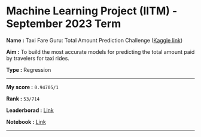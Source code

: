 # Machine Learning Project (IITM) - September 2023 Term
**Name :** Taxi Fare Guru: Total Amount Prediction Challenge ([Kaggle link]())

**Aim :** To build the most accurate models for predicting the total amount paid by travelers for taxi rides.

**Type :** Regression

---

**My score :** `0.94705/1`

**Rank :** `53/714`

**Leaderborad :** [Link](https://www.kaggle.com/competitions/taxi-fare-guru-total-amount-prediction-challenge/leaderboard)

**Notebook :** [Link](https://)

---
